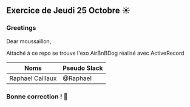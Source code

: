 ## Exercice de Jeudi 25 Octobre :sunny: 
### Greetings
<p>Dear moussaillon,</p>
<p>Attaché à ce repo se trouve l'exo AirBnBDog réalisé avec ActiveRecord</strong></p>

Noms | Pseudo Slack
------------ | -------------
Raphael Caillaux| @Raphael

### Bonne correction ! :dog:

